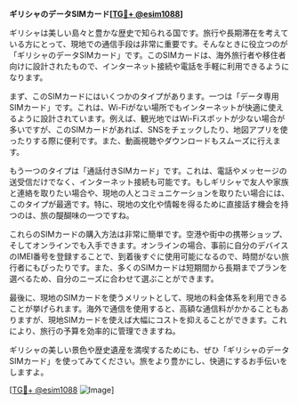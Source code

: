**ギリシャのデータSIMカード[[TG💪+ @esim1088](https://t.me/s/esim1088)]**

ギリシャは美しい島々と豊かな歴史で知られる国です。旅行や長期滞在を考えている方にとって、現地での通信手段は非常に重要です。そんなときに役立つのが「ギリシャのデータSIMカード」です。このSIMカードは、海外旅行者や移住者向けに設計されたもので、インターネット接続や電話を手軽に利用できるようになります。

まず、このSIMカードにはいくつかのタイプがあります。一つは「データ専用SIMカード」です。これは、Wi-Fiがない場所でもインターネットが快適に使えるように設計されています。例えば、観光地ではWi-Fiスポットが少ない場合が多いですが、このSIMカードがあれば、SNSをチェックしたり、地図アプリを使ったりする際に便利です。また、動画視聴やダウンロードもスムーズに行えます。

もう一つのタイプは「通話付きSIMカード」です。これは、電話やメッセージの送受信だけでなく、インターネット接続も可能です。もしギリシャで友人や家族と連絡を取りたい場合や、現地の人とコミュニケーションを取りたい場合には、このタイプが最適です。特に、現地の文化や情報を得るために直接話す機会を持つのは、旅の醍醐味の一つですね。

これらのSIMカードの購入方法は非常に簡単です。空港や街中の携帯ショップ、そしてオンラインでも入手できます。オンラインの場合、事前に自分のデバイスのIMEI番号を登録することで、到着後すぐに使用可能になるので、時間がない旅行者にもぴったりです。また、多くのSIMカードは短期間から長期までプランを選べるため、自分のニーズに合わせて選ぶことができます。

最後に、現地のSIMカードを使うメリットとして、現地の料金体系を利用できることが挙げられます。海外で通信を使用すると、高額な通信料がかかることもありますが、現地SIMカードを使えば大幅にコストを抑えることができます。これにより、旅行の予算を効率的に管理できますね。

ギリシャの美しい景色や歴史遺産を満喫するためにも、ぜひ「ギリシャのデータSIMカード」を使ってみてください。旅をより豊かにし、快適にするお手伝いをしますよ。

[[TG💪+ @esim1088](https://t.me/s/esim1088) ![Image](https://i.postimg.cc/Y0z9fWf4/image.png)]